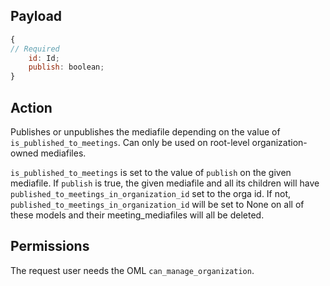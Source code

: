 ## Payload
```js
{
// Required
    id: Id;
    publish: boolean;
}
```

## Action
Publishes or unpublishes the mediafile depending on the value of `is_published_to_meetings`.
Can only be used on root-level organization-owned mediafiles.

`is_published_to_meetings` is set to the value of `publish` on the given mediafile.
If `publish` is true, the given mediafile and all its children will have `published_to_meetings_in_organization_id` set to the orga id. If not, `published_to_meetings_in_organization_id` will be set to None on all of these models and their meeting_mediafiles will all be deleted.

## Permissions
The request user needs the OML `can_manage_organization`.
